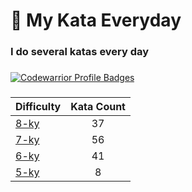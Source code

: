 # 🥋 My Kata Everyday

### I do several katas every day

###

[![Codewarrior Profile Badges](https://www.codewars.com/users/Comediant24/badges/large)](https://www.codewars.com/users/Comediant24)

###

| Difficulty                                                     | Kata Count |
| -------------------------------------------------------------- | :--------: |
| [8-ky](https://github.com/Comediant24/codewars/tree/main/8-ky) |     37     |
| [7-ky](https://github.com/Comediant24/codewars/tree/main/7-ky) |     56     |
| [6-ky](https://github.com/Comediant24/codewars/tree/main/6-ky) |     41     |
| [5-ky](https://github.com/Comediant24/codewars/tree/main/5-ky) |     8      |
